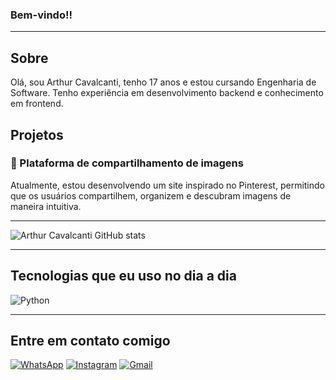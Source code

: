 
### Bem-vindo!!

---

## Sobre 

Olá, sou Arthur Cavalcanti, tenho 17 anos e estou cursando Engenharia de Software. Tenho experiência em desenvolvimento backend e conhecimento em frontend.

## Projetos

### 📌 Plataforma de compartilhamento de imagens
Atualmente, estou desenvolvendo um site inspirado no Pinterest, permitindo que os usuários compartilhem, organizem e descubram imagens de maneira intuitiva.

---

![Arthur Cavalcanti GitHub stats](https://github-readme-stats.vercel.app/api?username=Arthur-Cavalcanti-dev&show_icons=true&theme=radical)

---

## Tecnologias que eu uso no dia a dia

![Python](https://img.shields.io/badge/Python-3776AB?style=for-the-badge&logo=python&logoColor=white)

---

## Entre em contato comigo

[![WhatsApp](https://img.shields.io/badge/WhatsApp-25D366?style=for-the-badge&logo=whatsapp&logoColor=white)](https://wa.me/5581987229685)  [![Instagram](https://img.shields.io/badge/Instagram-E4405F?style=for-the-badge&logo=instagram&logoColor=white)](https://instagram.com/arthur_felipe_a.c/) [![Gmail](https://img.shields.io/badge/Gmail-D14836?style=for-the-badge&logo=gmail&logoColor=white)](mailto:antunescavalcantiarthurfelipe@gmail.com)



